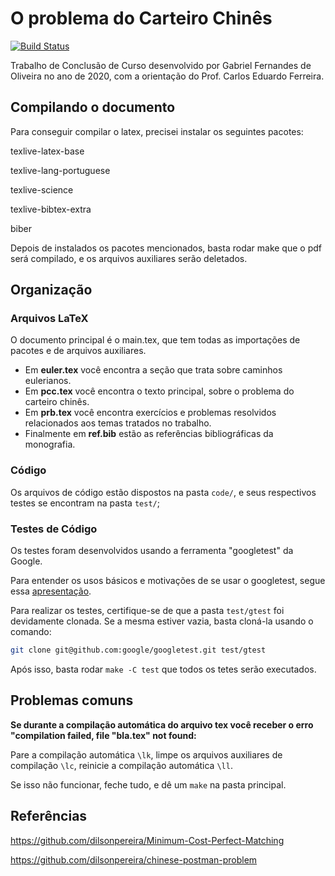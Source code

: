 # O problema do Carteiro Chinês

[![Build Status](https://travis-ci.org/gafeol/chinese-postman.svg?branch=master)](https://travis-ci.org/gafeol/chinese-postman)

Trabalho de Conclusão de Curso desenvolvido por Gabriel Fernandes de Oliveira no ano de 2020, com a orientação do Prof. Carlos Eduardo Ferreira.

## Compilando o documento

Para conseguir compilar o latex, precisei instalar os seguintes pacotes:

texlive-latex-base

texlive-lang-portuguese

texlive-science

texlive-bibtex-extra

biber

Depois de instalados os pacotes mencionados, basta rodar make que o pdf será compilado, e os arquivos auxiliares serão deletados.


## Organização

### Arquivos LaTeX

O documento principal é o main.tex, que tem todas as importações de pacotes e de arquivos auxiliares.

- Em **euler.tex** você encontra a seção que trata sobre caminhos eulerianos.
- Em **pcc.tex** você encontra o texto principal, sobre o problema do carteiro chinês.
- Em **prb.tex** você encontra exercícios e problemas resolvidos relacionados aos temas tratados no trabalho.
- Finalmente em **ref.bib** estão as referências bibliográficas da monografia.

### Código

Os arquivos de código estão dispostos na pasta `code/`, e seus respectivos testes se encontram na pasta `test/`;

### Testes de Código

Os testes foram desenvolvidos usando a ferramenta "googletest" da Google.

Para entender os usos básicos e motivações de se usar o googletest, segue essa [apresentação](https://docs.google.com/presentation/d/1miS-qttABKfkIT9TG_HU6Kn3FrxZ9VNHD7nHIL4_3wE/present#slide=id.i0).

Para realizar os testes, certifique-se de que a pasta `test/gtest` foi devidamente clonada.
Se a mesma estiver vazia, basta cloná-la usando o comando:

```bash
git clone git@github.com:google/googletest.git test/gtest
```

Após isso, basta rodar `make -C test` que todos os tetes serão executados.

## Problemas comuns

**Se durante a compilação automática do arquivo tex você receber o erro "compilation failed, file "bla.tex" not found:**

Pare a compilação automática `\lk`, limpe os arquivos auxiliares de compilação `\lc`, reinicie a compilação automática `\ll`.

Se isso não funcionar, feche tudo, e dê um `make` na pasta principal.

## Referências

https://github.com/dilsonpereira/Minimum-Cost-Perfect-Matching

https://github.com/dilsonpereira/chinese-postman-problem
